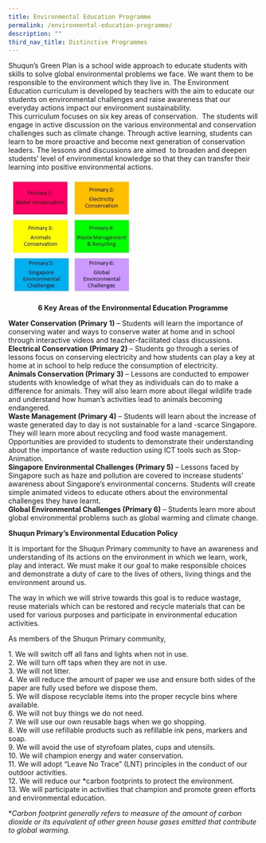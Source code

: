 ```yaml
---
title: Environmental Education Programme
permalink: /environmental-education-programme/
description: ""
third_nav_title: Distinctive Programmes
---
```

<p>Shuqun&rsquo;s Green Plan is a school wide approach to educate students with skills to solve global environmental problems we face. We want them to be responsible to the environment which they live in. The Environment Education curriculum is developed by teachers with the aim to educate our students on environmental challenges and raise awareness that our everyday actions impact our environment sustainability.<br />This curriculum focuses on six key areas of conservation. &nbsp;The students will engage in active discussion on the various environmental and conservation challenges such as climate change. Through active learning, students can learn to be more proactive and become next generation of conservation leaders. The lessons and discussions are aimed&nbsp;&nbsp;to broaden and deepen students&rsquo; level of environmental knowledge so that they can transfer their learning into positive environmental actions.&nbsp;</p>

<img src="/images/Untitled-300x280.jpg" 
     style="width:50%">

<p style="text-align: center;"><strong>6 Key Areas of the Environmental Education Programme&nbsp;</strong></p>
<p><strong>Water Conservation (Primary 1)</strong>&nbsp;&ndash; Students will learn the importance of conserving water and ways to conserve water at home and in school through interactive videos and teacher-facilitated class discussions.<br /><strong>Electrical Conservation (Primary 2)</strong>&nbsp;&ndash; Students go through a series of lessons focus on conserving electricity and how students can play a key at home at in school to help reduce the consumption of electricity.<br /><strong>Animals Conservation (Primary 3)</strong>&nbsp;&ndash; Lessons are conducted to empower students with knowledge of what they as individuals can do to make a difference for animals. They will also learn more about illegal wildlife trade and understand how human&rsquo;s activities lead to animals becoming endangered.<br /><strong>Waste Management (Primary 4)</strong>&nbsp;&ndash; Students will learn about the increase of waste generated day to day is not sustainable for a land -scarce Singapore. They will learn more about recycling and food waste management. Opportunities are provided to students to demonstrate their understanding about the importance of waste reduction using ICT tools such as Stop-Animation.<br /><strong>Singapore Environmental Challenges (Primary 5)</strong>&nbsp;&ndash; Lessons faced by Singapore such as haze and pollution are covered to increase students&rsquo; awareness about Singapore&rsquo;s environmental concerns. Students will create simple animated videos to educate others about the environmental challenges they have learnt.<br /><strong>Global Environmental Challenges (Primary 6)</strong>&nbsp;&ndash; Students learn more about global environmental problems such as global warming and climate change.</p>
<p><strong>Shuqun Primary&rsquo;s Environmental Education Policy</strong></p>
<p>It is important for the Shuqun Primary community to have an awareness and understanding of its actions on the environment in which we learn, work, play and interact. We must make it our goal to make responsible choices and demonstrate a duty of care to the lives of others, living things and the environment around us.</p>
<p>The way in which we will strive towards this goal is to reduce wastage, reuse materials which can be restored and recycle materials that can be used for various purposes and participate in environmental education activities.</p>
<p>As members of the Shuqun Primary community,</p>
<p>1. We will switch off all fans and lights when not in use.<br />2. We will turn off taps when they are not in use.<br />3. We will not litter.<br />4. We will reduce the amount of paper we use and ensure both sides of the paper are fully used before we dispose them.<br />5. We will dispose recyclable items into the proper recycle bins where available.<br />6. We will not buy things we do not need.<br />7. We will use our own reusable bags when we go shopping.<br />8. We will use refillable products such as refillable ink pens, markers and soap.<br />9. We will avoid the use of styrofoam plates, cups and utensils.<br />10. We will champion energy and water conservation.<br />11. We will adopt &ldquo;Leave No Trace&rdquo; (LNT) principles in the conduct of&nbsp;our outdoor activities.<br />12. We will reduce our *carbon footprints to protect the environment.<br />13. We will participate in activities that champion and promote green&nbsp;efforts and environmental education.</p>
<p>*<em>Carbon footprint generally refers to measure of the amount of carbon dioxide or its equivalent of other green house gases emitted that contribute to global warming.</em></p>